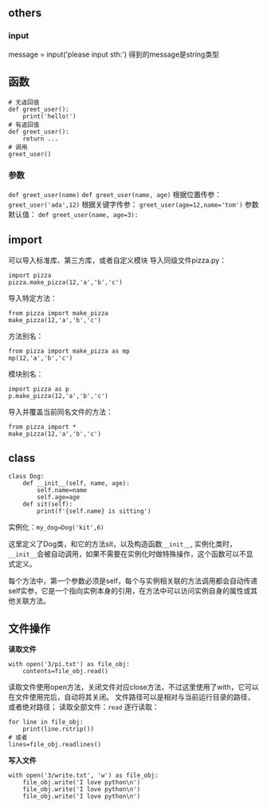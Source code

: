 ## others
### input
message = input('please input sth:')
得到的message是string类型

## 函数
```
# 无返回值
def greet_user():
    print('hello!')
# 有返回值
def greet_user():
    return ...
# 调用
greet_user()
```

### 参数
`def greet_user(name)`
`def greet_user(name, age)`
根据位置传参：
`greet_user('ada',12)`
根据关键字传参：
`greet_user(age=12,name='tom')`
参数默认值：
`def greet_user(name, age=3):`

## import
可以导入标准库、第三方库，或者自定义模块
导入同级文件pizza.py：
```
import pizza
pizza.make_pizza(12,'a','b','c')
```
导入特定方法：
```
from pizza import make_pizza
make_pizza(12,'a','b','c')
```
方法别名：
```
from pizza import make_pizza as mp
mp(12,'a','b','c')
```
模块别名：
```
import pizza as p
p.make_pizza(12,'a','b','c')
```
导入并覆盖当前同名文件的方法：
```
from pizza import *
make_pizza(12,'a','b','c') 
```

## class
```
class Dog:
    def __init__(self, name, age):
        self.name=name
        self.age=age
    def sit(self):
        print(f'{self.name} is sitting')
```
实例化：`my_dog=Dog('kit',6)`

这里定义了Dog类，和它的方法sit，以及构造函数`__init__`, 实例化类时，`__init__`会被自动调用，如果不需要在实例化时做特殊操作，这个函数可以不显式定义。

每个方法中，第一个参数必须是self，每个与实例相关联的方法调用都会自动传递self实参，它是一个指向实例本身的引用，在方法中可以访问实例自身的属性或其他关联方法。

## 文件操作
**读取文件**
```
with open('3/pi.txt') as file_obj:
    contents=file_obj.read()
```
读取文件使用open方法，关闭文件对应close方法，不过这里使用了with，它可以在文件使用完后，自动将其关闭。
文件路径可以是相对与当前运行目录的路径，或者绝对路径；
读取全部文件：`read`
逐行读取：
```
for line in file_obj:
    print(line.rstrip())
# 或者
lines=file_obj.readlines()
```

**写入文件**
```
with open('3/write.txt', 'w') as file_obj:
    file_obj.write('I love python\n')
    file_obj.write('I love python\n')
    file_obj.write('I love python\n')
```
